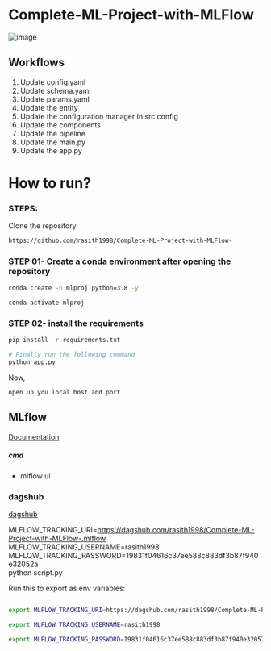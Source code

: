 # Complete-ML-Project-with-MLFlow
![image](https://github.com/rasith1998/Complete-ML-Project-with-MLFlow-/assets/77905051/1ce9080f-a959-4d4d-9660-e611e0168c5a)


## Workflows

1. Update config.yaml
2. Update schema.yaml
3. Update params.yaml
4. Update the entity
5. Update the configuration manager in src config
6. Update the components
7. Update the pipeline 
8. Update the main.py
9. Update the app.py

# How to run?
### STEPS:

Clone the repository

```bash
https://github.com/rasith1998/Complete-ML-Project-with-MLFlow-
```
### STEP 01- Create a conda environment after opening the repository

```bash
conda create -n mlproj python=3.8 -y
```

```bash
conda activate mlproj
```


### STEP 02- install the requirements
```bash
pip install -r requirements.txt
```


```bash
# Finally run the following command
python app.py
```

Now,
```bash
open up you local host and port
```



## MLflow

[Documentation](https://mlflow.org/docs/latest/index.html)


##### cmd
- mlflow ui

### dagshub
[dagshub](https://dagshub.com/)

MLFLOW_TRACKING_URI=https://dagshub.com/rasith1998/Complete-ML-Project-with-MLFlow-.mlflow \
MLFLOW_TRACKING_USERNAME=rasith1998 \
MLFLOW_TRACKING_PASSWORD=19831f04616c37ee588c883df3b87f940e32052a \
python script.py

Run this to export as env variables:

```bash

export MLFLOW_TRACKING_URI=https://dagshub.com/rasith1998/Complete-ML-Project-with-MLFlow-.mlflow

export MLFLOW_TRACKING_USERNAME=rasith1998 

export MLFLOW_TRACKING_PASSWORD=19831f04616c37ee588c883df3b87f940e32052a

```
